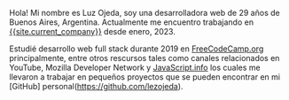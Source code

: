 Hola! Mi nombre es Luz Ojeda, soy una desarrolladora web de 29 años de Buenos Aires, Argentina. Actualmente me encuentro trabajando en
[{{site.current_company}}]({{site.current_company_url}}) desde enero, 2023.

Estudié desarrollo web full stack durante 2019 en [FreeCodeCamp.org](https://www.freecodecamp.org/) principalmente, entre otros rescursos tales como canales relacionados en YouTube, Mozilla Developer Network y [JavaScript.info](https://javascript.info/) los cuales me llevaron a trabajar en pequeños proyectos que se pueden encontrar en mi [GitHub] personal(https://github.com/lezojeda).
